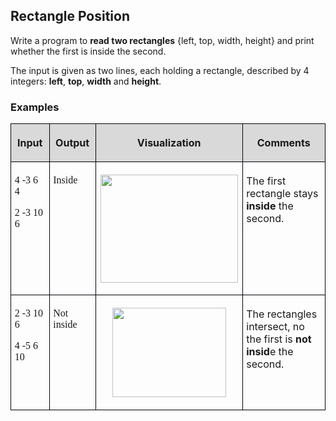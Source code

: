 <H2 LANG="bg-BG" CLASS="western"><SPAN LANG="en-US">Rectangle
	Position</SPAN></H2>

<P STYLE="margin-top: 0.06in">Write a program to <B>read two
rectangles</B> {left, top, width, height} and print whether the first
is inside the second.</P>
<P STYLE="margin-top: 0.06in">The input is given as two lines, each
holding a rectangle, described by 4 integers: <B>left</B>, <B>top</B>,
<B>width</B> and <B>height</B>.</P>
<H3 CLASS="western">Examples</H3>
<TABLE WIDTH=697 CELLPADDING=4 CELLSPACING=0>
	<COL WIDTH=83>
	<COL WIDTH=92>
	<COL WIDTH=231>
	<COL WIDTH=257>
	<TR VALIGN=TOP>
		<TD WIDTH=83 BGCOLOR="#d9d9d9" STYLE="border: 1px solid #00000a; padding-top: 0.04in; padding-bottom: 0.04in; padding-left: 0.06in; padding-right: 0.06in">
			<P ALIGN=CENTER><B>Input</B></P>
		</TD>
		<TD WIDTH=92 BGCOLOR="#d9d9d9" STYLE="border: 1px solid #00000a; padding-top: 0.04in; padding-bottom: 0.04in; padding-left: 0.06in; padding-right: 0.06in">
			<P ALIGN=CENTER><B>Output</B></P>
		</TD>
		<TD WIDTH=231 BGCOLOR="#d9d9d9" STYLE="border: 1px solid #00000a; padding-top: 0.04in; padding-bottom: 0.04in; padding-left: 0.06in; padding-right: 0.06in">
			<P ALIGN=CENTER><B>Visualization</B></P>
		</TD>
		<TD WIDTH=257 BGCOLOR="#d9d9d9" STYLE="border: 1px solid #00000a; padding-top: 0.04in; padding-bottom: 0.04in; padding-left: 0.06in; padding-right: 0.06in">
			<P ALIGN=CENTER><B>Comments</B></P>
		</TD>
	</TR>
	<TR VALIGN=TOP>
		<TD WIDTH=83 STYLE="border: 1px solid #00000a; padding-top: 0.04in; padding-bottom: 0.04in; padding-left: 0.06in; padding-right: 0.06in">
			<P STYLE="margin-bottom: 0in"><FONT FACE="Consolas, serif">4 -3 6
			4</FONT></P>
			<P><FONT FACE="Consolas, serif">2 -3 10 6</FONT></P>
		</TD>
		<TD WIDTH=92 STYLE="border: 1px solid #00000a; padding-top: 0.04in; padding-bottom: 0.04in; padding-left: 0.06in; padding-right: 0.06in">
			<P><FONT FACE="Consolas, serif">Inside</FONT></P>
		</TD>
		<TD WIDTH=231 STYLE="border: 1px solid #00000a; padding-top: 0.04in; padding-bottom: 0.04in; padding-left: 0.06in; padding-right: 0.06in">
			<P ALIGN=CENTER><IMG SRC="i_06150e0ccd5c2c1c_html_ddeb0f36.png" NAME="Picture 7" ALIGN=BOTTOM WIDTH=220 HEIGHT=173 BORDER=0></P>
		</TD>
		<TD WIDTH=257 STYLE="border: 1px solid #00000a; padding-top: 0.04in; padding-bottom: 0.04in; padding-left: 0.06in; padding-right: 0.06in">
			<P>The first rectangle stays <B>inside</B> the second.</P>
		</TD>
	</TR>
	<TR VALIGN=TOP>
		<TD WIDTH=83 STYLE="border: 1px solid #00000a; padding-top: 0.04in; padding-bottom: 0.04in; padding-left: 0.06in; padding-right: 0.06in">
			<P STYLE="margin-bottom: 0in"><FONT FACE="Consolas, serif">2 -3 10
			6</FONT></P>
			<P><FONT FACE="Consolas, serif">4 -5 6 10</FONT></P>
		</TD>
		<TD WIDTH=92 STYLE="border: 1px solid #00000a; padding-top: 0.04in; padding-bottom: 0.04in; padding-left: 0.06in; padding-right: 0.06in">
			<P><FONT FACE="Consolas, serif">Not inside</FONT></P>
		</TD>
		<TD WIDTH=231 STYLE="border: 1px solid #00000a; padding-top: 0.04in; padding-bottom: 0.04in; padding-left: 0.06in; padding-right: 0.06in">
			<P ALIGN=CENTER><IMG SRC="i_06150e0ccd5c2c1c_html_c5ebb1d6.png" NAME="graphics1" ALIGN=BOTTOM WIDTH=182 HEIGHT=143 BORDER=0></P>
		</TD>
		<TD WIDTH=257 STYLE="border: 1px solid #00000a; padding-top: 0.04in; padding-bottom: 0.04in; padding-left: 0.06in; padding-right: 0.06in">
			<P>The rectangles intersect, no the first is <B>not insid</B>e the
			second.</P>
		</TD>
	</TR>
</TABLE>